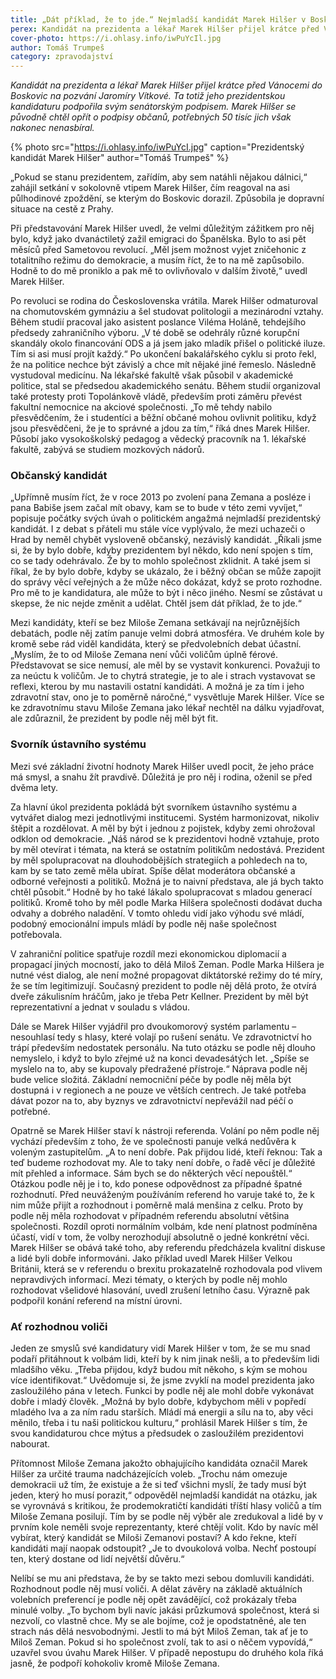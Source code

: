 ```yaml
---
title: „Dát příklad, že to jde.“ Nejmladší kandidát Marek Hilšer v Boskovicích
perex: Kandidát na prezidenta a lékař Marek Hilšer přijel krátce před Vánocemi do Boskovic na pozvání Jaromíry Vítkové.
cover-photo: https://i.ohlasy.info/iwPuYcIl.jpg
author: Tomáš Trumpeš
category: zpravodajství
---
```


*Kandidát na prezidenta a lékař Marek Hilšer přijel krátce před Vánocemi do Boskovic na pozvání Jaromíry Vítkové. Ta totiž jeho prezidentskou kandidaturu podpořila svým senátorským podpisem. Marek Hilšer se původně chtěl opřít o podpisy občanů, potřebných 50 tisíc jich však nakonec nenasbíral.*

{% photo src="https://i.ohlasy.info/iwPuYcI.jpg" caption="Prezidentský kandidát Marek Hilšer" author="Tomáš Trumpeš" %}

„Pokud se stanu prezidentem, zařídím, aby sem natáhli nějakou dálnici,“ zahájil setkání v sokolovně vtipem Marek Hilšer, čím reagoval na asi půlhodinové zpoždění, se kterým do Boskovic dorazil. Způsobila je dopravní situace na cestě z Prahy.

Při představování Marek Hilšer uvedl, že velmi důležitým zážitkem pro něj bylo, když jako dvanáctiletý zažil emigraci do Španělska. Bylo to asi pět měsíců před Sametovou revolucí. „Měl jsem možnost vyjet zničehonic z totalitního režimu do demokracie, a musím říct, že to na mě zapůsobilo. Hodně to do mě proniklo a pak mě to ovlivňovalo v dalším životě,“ uvedl Marek Hilšer.

Po revoluci se rodina do Československa vrátila. Marek Hilšer odmaturoval na chomutovském gymnáziu a šel studovat politologii a mezinárodní vztahy. Během studií pracoval jako asistent poslance Viléma Holáně, tehdejšího předsedy zahraničního výboru. „V té době se odehrály různé korupční skandály okolo financování ODS a já jsem jako mladík přišel o politické iluze. Tím si asi musí projít každý.“ Po ukončení bakalářského cyklu si proto řekl, že na politice nechce být závislý a chce mít nějaké jiné řemeslo. Následně vystudoval medicínu. Na lékařské fakultě však působil v akademické politice, stal se předsedou akademického senátu. Během studií organizoval také protesty proti Topolánkově vládě, především proti záměru převést fakultní nemocnice na akciové společnosti. „To mě tehdy nabilo přesvědčením, že i studentíci a běžní občané mohou ovlivnit politiku, když jsou přesvědčeni, že je to správné a jdou za tím,“ říká dnes Marek Hilšer. Působí jako vysokoškolský pedagog a vědecký pracovník na 1. lékařské fakultě, zabývá se studiem mozkových nádorů.

### Občanský kandidát

„Upřímně musím říct, že v roce 2013 po zvolení pana Zemana a posléze i pana Babiše jsem začal mít obavy, kam se to bude v této zemi vyvíjet,“ popisuje počátky svých úvah o politickém angažmá nejmladší prezidentský kandidát. I z debat s přáteli mu stále více vyplývalo, že mezi uchazeči o Hrad by neměl chybět vysloveně občanský, nezávislý kandidát. „Říkali jsme si, že by bylo dobře, kdyby prezidentem byl někdo, kdo není spojen s tím, co se tady odehrávalo. Že by to mohlo společnost zklidnit. A také jsem si říkal, že by bylo dobře, kdyby se ukázalo, že i běžný občan se může zapojit do správy věcí veřejných a že může něco dokázat, když se proto rozhodne. Pro mě to je kandidatura, ale může to být i něco jiného. Nesmí se zůstávat u skepse, že nic nejde změnit a udělat. Chtěl jsem dát příklad, že to jde.“

Mezi kandidáty, kteří se bez Miloše Zemana setkávají na nejrůznějších debatách, podle něj zatím panuje velmi dobrá atmosféra. Ve druhém kole by kromě sebe rád viděl kandidáta, který se předvolebních debat účastní. „Myslím, že to od Miloše Zemana není vůči voličům úplně férové. Představovat se sice nemusí, ale měl by se vystavit konkurenci. Považuji to za neúctu k voličům. Je to chytrá strategie, je to ale i strach vystavovat se reflexi, kterou by mu nastavili ostatní kandidáti. A možná je za tím i jeho zdravotní stav, ono je to poměrně náročné,“ vysvětluje Marek Hilšer. Více se ke zdravotnímu stavu Miloše Zemana jako lékař nechtěl na dálku vyjadřovat, ale zdůraznil, že prezident by podle něj měl být fit.

### Svorník ústavního systému

Mezi své základní životní hodnoty Marek Hilšer uvedl pocit, že jeho práce má smysl, a snahu žít pravdivě. Důležitá je pro něj i rodina, oženil se před dvěma lety. 

Za hlavní úkol prezidenta pokládá být svorníkem ústavního systému a vytvářet dialog mezi jednotlivými institucemi. Systém harmonizovat, nikoliv štěpit a rozdělovat. A měl by být i jednou z pojistek, kdyby zemi ohrožoval odklon od demokracie. „Náš národ se k prezidentovi hodně vztahuje, proto by měl otevírat i témata, na která se ostatním politikům nedostává. Prezident by měl spolupracovat na dlouhodobějších strategiích a pohledech na to, kam by se tato země měla ubírat. Spíše dělat moderátora občanské a odborné veřejnosti a politiků. Možná je to naivní představa, ale já bych takto chtěl působit.“ Hodně by ho také lákalo spolupracovat s mladou generací politiků. Kromě toho by měl podle Marka Hilšera společnosti dodávat ducha odvahy a dobrého naladění. V tomto ohledu vidí jako výhodu své mládí, podobný emocionální impuls mládí by podle něj naše společnost potřebovala.

V zahraniční politice spatřuje rozdíl mezi ekonomickou diplomacií a propagací jiných mocností, jako to dělá Miloš Zeman. Podle Marka Hilšera je nutné vést dialog, ale není možné propagovat diktátorské režimy do té míry, že se tím legitimizují. Současný prezident to podle něj dělá proto, že otvírá dveře zákulisním hráčům, jako je třeba Petr Kellner. Prezident by měl být reprezentativní a jednat v souladu s vládou.

Dále se Marek Hilšer vyjádřil pro dvoukomorový systém parlamentu – nesouhlasí tedy s hlasy, které volají po rušení senátu. Ve zdravotnictví ho trápí především nedostatek personálu. Na tuto otázku se podle něj dlouho nemyslelo, i když to bylo zřejmé už na konci devadesátých let. „Spíše se myslelo na to, aby se kupovaly předražené přístroje.“ Náprava podle něj bude velice složitá. Základní nemocniční péče by podle něj měla být dostupná i v regionech a ne pouze ve větších centrech. Je také potřeba dávat pozor na to, aby byznys ve zdravotnictví nepřevážil nad péčí o potřebné.

Opatrně se Marek Hilšer staví k nástroji referenda. Volání po něm podle něj vychází především z toho, že ve společnosti panuje velká nedůvěra k voleným zastupitelům. „A to není dobře. Pak přijdou lidé, kteří řeknou: Tak a teď budeme rozhodovat my. Ale to taky není dobře, o řadě věcí je důležité mít přehled a informace. Sám bych se do některých věcí nepouštěl.“ Otázkou podle něj je i to, kdo ponese odpovědnost za případné špatné rozhodnutí. Před neuváženým používáním referend ho varuje také to, že k nim může přijít a rozhodnout i poměrně malá menšina z celku. Proto by podle něj měla rozhodovat v případném referendu absolutní většina společnosti. Rozdíl oproti normálním volbám, kde není platnost podmíněna účastí, vidí v tom, že volby nerozhodují absolutně o jedné konkrétní věci. Marek Hilšer se obává také toho, aby referendu předcházela kvalitní diskuse a lidé byli dobře informováni. Jako příklad uvedl Marek Hilšer Velkou Británii, která se v referendu o brexitu prokazatelně rozhodovala pod vlivem nepravdivých informací. Mezi tématy, o kterých by podle něj mohlo rozhodovat všelidové hlasování, uvedl zrušení letního času. Výrazně pak podpořil konání referend na místní úrovni.

### Ať rozhodnou voliči

Jeden ze smyslů své kandidatury vidí Marek Hilšer v tom, že se mu snad podaří přitáhnout k volbám lidi, kteří by k nim jinak nešli, a to především lidi mladšího věku. „Třeba přijdou, když budou mít někoho, s kým se mohou více identifikovat.“ Uvědomuje si, že jsme zvyklí na model prezidenta jako zasloužilého pána v letech. Funkci by podle něj ale mohl dobře vykonávat dobře i mladý člověk. „Možná by bylo dobře, kdybychom měli v popředí mladého lva a za ním radu starších. Mládí má energii a sílu na to, aby věci měnilo, třeba i tu naši politickou kulturu,“ prohlásil Marek Hilšer s tím, že svou kandidaturou chce mýtus a předsudek o zasloužilém prezidentovi nabourat.

Přítomnost Miloše Zemana jakožto obhajujícího kandidáta označil Marek Hilšer za určité trauma nadcházejících voleb. „Trochu nám omezuje demokracii už tím, že existuje a že si teď všichni myslí, že tady musí být jeden, který ho musí porazit,“ odpověděl nejmladší kandidát na otázku, jak se vyrovnává s kritikou, že prodemokratičtí kandidáti tříští hlasy voličů a tím Miloše Zemana posilují. Tím by se podle něj výběr ale zredukoval a lidé by v prvním kole neměli svoje reprezentanty, které chtějí volit. Kdo by navíc měl vybírat, který kandidát se Miloši Zemanovi postaví? A kdo řekne, kteří kandidáti mají naopak odstoupit? „Je to dvoukolová volba. Nechť postoupí ten, který dostane od lidí největší důvěru.“

Nelíbí se mu ani představa, že by se takto mezi sebou domluvili kandidáti. Rozhodnout podle něj musí voliči. A dělat závěry na základě aktuálních volebních preferencí je podle něj opět zavádějící, což prokázaly třeba minulé volby. „To bychom byli navíc jakási průzkumová společnost, která si nezvolí, co vlastně chce. My se ale bojíme, což je opodstatněné, ale ten strach nás dělá nesvobodnými. Jestli to má být Miloš Zeman, tak ať je to Miloš Zeman. Pokud si ho společnost zvolí, tak to asi o něčem vypovídá,“ uzavřel svou úvahu Marek Hilšer. V případě nepostupu do druhého kola říká jasně, že podpoří kohokoliv kromě Miloše Zemana.
